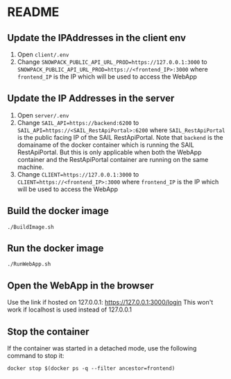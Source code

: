# README

## Update the IPAddresses in the client env
1. Open `client/.env`
2. Change `SNOWPACK_PUBLIC_API_URL_PROD=https://127.0.0.1:3000` to `SNOWPACK_PUBLIC_API_URL_PROD=https://<frontend_IP>:3000` where `frontend_IP` is the IP which will be used to access the WebApp

## Update the IP Addresses in the server
1. Open `server/.env`
2. Change `SAIL_API=https://backend:6200` to `SAIL_API=https://<SAIL_RestApiPortal>:6200` where `SAIL_RestApiPortal` is the public facing IP of the SAIL RestApiPortal. Note that `backend` is the domainame of the docker container which is running the SAIL RestApiPortal. But this is only applicable when both the WebApp container and the RestApiPortal container are running on the same machine.
3. Change `CLIENT=https://127.0.0.1:3000` to `CLIENT=https://<frontend_IP>:3000` where `frontend_IP` is the IP which will be used to access the WebApp

## Build the docker image
```
./BuildImage.sh
```

## Run the docker image
```
./RunWebApp.sh
```

## Open the WebApp in the browser
Use the link if hosted on 127.0.0.1: https://127.0.0.1:3000/login
This won't work if localhost is used instead of 127.0.0.1

## Stop the container
If the container was started in a detached mode, use the following command to stop it:
```
docker stop $(docker ps -q --filter ancestor=frontend)
```
